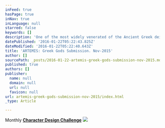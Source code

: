 ```yaml
---
inFeed: true
hasPage: true
inNav: true
inLanguage: null
starred: false
keywords: []
description: 'One of the most widely venerated of the Ancient Greek deities. Daughter of Zues and Leto, and twin sister of Apollo. She was the Hellenic goddess of the hunt, wild animals, wilderness, childbirth, virginity and protector of young girls; she is often depicted as a huntress carrying a bow and arrows. The deer is sacred to her...but, hey -even goddesses have to eat! '
datePublished: '2016-01-22T05:22:43.825Z'
dateModified: '2016-01-22T05:22:40.643Z'
title: 'ARTEMIS: Greek Gods Submission. Nov-2015'
author: []
sourcePath: _posts/2016-01-22-artemis-greek-gods-submission-nov-2015.md
published: true
authors: []
publisher:
  name: null
  domain: null
  url: null
  favicon: null
url: artemis-greek-gods-submission-nov-2015/index.html
_type: Article

---
```

Monthly **[Character Design Chall][0][e][1][nge][0]**
![](https://the-grid-user-content.s3-us-west-2.amazonaws.com/cbf6e265-76f8-43cf-96a3-e2f76e001ea2.jpg)

[0]: null
[1]: https://www.facebook.com/groups/CharacterDesignChallenge/